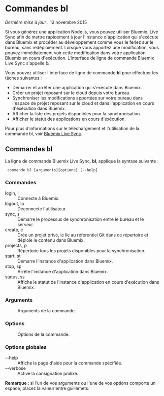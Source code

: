 # Commandes bl

*Dernière mise à jour :* 13 novembre 2015

Si vous générez une application Node.js, vous pouvez utiliser Bluemix. Live Sync afin de mettre rapidement à jour l'instance d'application qui
s'exécute dans Bluemix et procéder au développement comme vous le feriez sur le bureau, sans redéploiement. Lorsque vous apportez une modification, vous
pouvez immédiatement voir cette modification dans votre application Bluemix en cours d'exécution. L'interface de ligne de commande Bluemix Live Sync
s'appelle *bl*.

Vous pouvez utiliser l'interface de ligne de commande **bl** pour effectuer les tâches suivantes :

* Démarrer et arrêter une application qui s'exécute dans Bluemix.
* Créer un projet reposant sur le cloud depuis votre bureau.
* Synchroniser les modifications apportées sur votre bureau dans l'espace de projet reposant sur le cloud et dans l'application en cours d'exécution
dans Bluemix.
* Afficher la liste des projets disponibles pour la synchronisation.
* Afficher le statut des applications en cours d'exécution.

Pour plus d'informations sur le téléchargement et l'utilisation de la commande bl, voir [Bluemix Live Sync](https://www.ng.bluemix.net/docs/manageapps/bluemixlive.html#bluemixlive).

## Commandes bl

La ligne de commande Bluemix Live Sync, **bl**, applique la syntaxe suivante :

``` commande bl [arguments][options] [--help]```

### Commandes
<dl>
<dt>login, l</dt>
<dd>Connecte à Bluemix.</dd>
<dt>logout, lo</dt>
<dd>Déconnecte l'utilisateur.</dd>
<dt>sync, s</dt>
<dd>Démarre le processus de synchronisation entre le bureau et le serveur.</dd>
<dt>create, c</dt>
<dd>Crée un projet privé, le lie au référentiel Git dans ce répertoire et déploie le contenu dans Bluemix.</dd>
<dt>projects, p</dt>
<dd>Répertorie tous les projets disponibles pour la synchronisation.</dd>
<dt>start, st</dt>
<dd>Démarre l'instance d'application dans Bluemix.</dd>
<dt>stop, sp</dt>
<dd>Arrête l'instance d'application dans Bluemix.</dd>
<dt>status, ss</dt>
<dd>Affiche le statut de l'instance d'application en cours d'exécution dans Bluemix.</dd>
</dl>

### Arguments
<dl>
<dd>Arguments de la commande.</dd>
</dl>

### Options
<dl>
<dd>Options de la commande.</dd>
</dl>

### Options globales
<dl>
<dt>--help</dt>
<dd>Affiche la page d'aide pour la commande spécifiée.</dd>
<dt>--verbose</dt>
<dd>Active la consignation prolixe.</dd>
</dl>

**Remarque :** si l'un de vos arguments ou l'une de vos options comporte un espace, placez la valeur entre guillemets.
